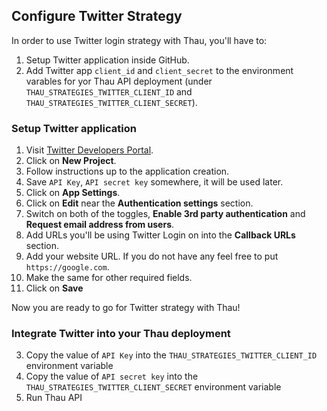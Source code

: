 ## Configure Twitter Strategy

In order to use Twitter login strategy with Thau, you'll have to:

1. Setup Twitter application inside GitHub.
2. Add Twitter app `client_id` and `client_secret` to the environment varables for yor Thau API deployment (under `THAU_STRATEGIES_TWITTER_CLIENT_ID` and `THAU_STRATEGIES_TWITTER_CLIENT_SECRET`).

### Setup Twitter application

1. Visit [Twitter Developers Portal](https://developer.twitter.com/en/portal/projects-and-apps).
2. Click on **New Project**.
3. Follow instructions up to the application creation.
4. Save `API Key`, `API secret key` somewhere, it will be used later.
5. Click on **App Settings**.
6. Click on **Edit** near the **Authentication settings** section.
7. Switch on both of the toggles, **Enable 3rd party authentication** and **Request email address from users**.
8. Add URLs you'll be using Twitter Login on into the **Callback URLs** section.
9. Add your website URL. If you do not have any feel free to put `https://google.com`.
10. Make the same for other required fields.
11. Click on **Save**

Now you are ready to go for Twitter strategy with Thau!

### Integrate Twitter into your Thau deployment

3. Copy the value of `API Key` into the `THAU_STRATEGIES_TWITTER_CLIENT_ID` environment variable
4. Copy the value of `API secret key` into the `THAU_STRATEGIES_TWITTER_CLIENT_SECRET` environment variable
5. Run Thau API